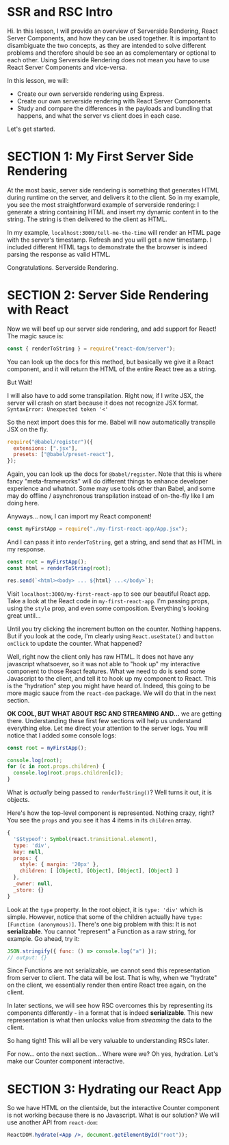 # SSR and RSC Intro

Hi. In this lesson, I will provide an overview of Serverside Rendering, React Server Components, and how they can be used together. It is important to disambiguate the two concepts, as they are intended to solve different problems and therefore should be see an as complementary or optional to each other. Using Serverside Rendering does not mean you have to use React Server Components and vice-versa.

In this lesson, we will:

- Create our own serverside rendering using Express.
- Create our own serverside rendering with React Server Components
- Study and compare the differences in the payloads and bundling that happens, and what the server vs client does in each case.

Let's get started.

# SECTION 1: My First Server Side Rendering

At the most basic, server side rendering is something that generates HTML during runtime on the server, and delivers it to the client. So in my example, you see the most straightforward example of serverside rendering: I generate a string containing HTML and insert my dynamic content in to the string. The string is then delivered to the client as HTML.

In my example, `localhost:3000/tell-me-the-time` will render an HTML page with the server's timestamp. Refresh and you will get a new timestamp. I included different HTML tags to demonstrate the the browser is indeed parsing the response as valid HTML.

Congratulations. Serverside Rendering.

# SECTION 2: Server Side Rendering with React

Now we will beef up our server side rendering, and add support for React! The magic sauce is:

```jsx
const { renderToString } = require("react-dom/server");
```

You can look up the docs for this method, but basically we give it a React component, and it will return the HTML of the entire React tree as a string.

But Wait!

I will also have to add some transpilation. Right now, if I write JSX, the server will crash on start because it does not recognize JSX format. `SyntaxError: Unexpected token '<'`

So the next import does this for me. Babel will now automatically transpile JSX on the fly.

```jsx
require("@babel/register")({
  extensions: [".jsx"],
  presets: ["@babel/preset-react"],
});
```

Again, you can look up the docs for `@babel/register`. Note that this is where fancy "meta-frameworks" will do different things to enhance developer experience and whatnot. Some may use tools other than Babel, and some may do offline / asynchronous transpilation instead of on-the-fly like I am doing here.

Anyways... now, I can import my React component!

```jsx
const myFirstApp = require("./my-first-react-app/App.jsx");
```

And I can pass it into `renderToString`, get a string, and send that as HTML in my response.

```jsx
const root = myFirstApp();
const html = renderToString(root);

res.send(`<html><body> ... ${html} ...</body>`);
```

Visit `localhost:3000/my-first-react-app` to see our beautiful React app. Take a look at the React code in `my-first-react-app`. I'm passing props, using the `style` prop, and even some composition. Everything's looking great until...

Until you try clicking the increment button on the counter. Nothing happens. But if you look at the code, I'm clearly using `React.useState()` and `button onClick` to update the counter. What happened?

Well, right now the client only has raw HTML. It does not have any javascript whatsoever, so it was not able to "hook up" my interactive component to those React features. What we need to do is send some Javascript to the client, and tell it to hook up my component to React. This is the "hydration" step you might have heard of. Indeed, this going to be more magic sauce from the `react-dom` package. We will do that in the next section.

**OK COOL, BUT WHAT ABOUT RSC AND STREAMING AND...** we are getting there. Understanding these first few sections will help us understand everything else. Let me direct your attention to the server logs. You will notice that I added some console logs:

```jsx
const root = myFirstApp();

console.log(root);
for (c in root.props.children) {
  console.log(root.props.children[c]);
}
```

What is _actually_ being passed to `renderToString()`? Well turns it out, it is objects.

Here's how the top-level component is represented. Nothing crazy, right? You see the `props` and you see it has 4 items in its `children` array.

```js
{
  '$$typeof': Symbol(react.transitional.element),
  type: 'div',
  key: null,
  props: {
    style: { margin: '20px' },
    children: [ [Object], [Object], [Object], [Object] ]
  },
  _owner: null,
  _store: {}
}
```

Look at the `type` property. In the root object, it is `type: 'div'` which is simple. However, notice that some of the children actually have `type: [Function (anonymous)]`. There's one big problem with this: It is not **serializable**. You cannot "represent" a Function as a raw string, for example. Go ahead, try it:

```js
JSON.stringify({ func: () => console.log("a") });
// output: {}
```

Since Functions are not serializable, we cannot send this representation from server to client. The data will be lost. That is why, when we "hydrate" on the client, we essentially render then entire React tree again, on the client.

In later sections, we will see how RSC overcomes this by representing its components differently - in a format that is indeed **serializable**. This new representation is what then unlocks value from _streaming_ the data to the client.

So hang tight! This will all be very valuable to understanding RSCs later.

For now... onto the next section... Where were we? Oh yes, hydration. Let's make our Counter component interactive.

# SECTION 3: Hydrating our React App

So we have HTML on the clientside, but the interactive Counter component is not working because there is no Javascript. What is our solution? We will use another API from `react-dom`:

```jsx
ReactDOM.hydrate(<App />, document.getElementById("root"));
```
